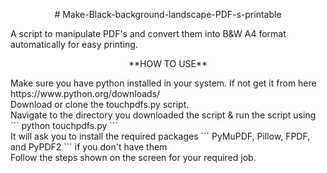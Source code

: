 <p align="center">
 # Make-Black-background-landscape-PDF-s-printable
</p>
A script to manipulate PDF's and convert them into B&amp;W A4 format automatically for easy printing.<br/>
<p align="center">
  **HOW TO USE**
</p>
Make sure you have python installed in your system. If not get it from here https://www.python.org/downloads/ <br/>
Download or clone the touchpdfs.py script. <br/>
Navigate to the directory you downloaded the script & run the script using ``` python touchpdfs.py ``` <br/>
It will ask you to install the required packages ```  PyMuPDF, Pillow, FPDF, and PyPDF2 ``` if you don't have them <br/>
Follow the steps shown on the screen for your required job.

